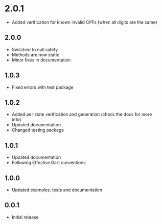 # 2.0.1

- Added verification for known invalid CPFs (when all digits are the same)

## 2.0.0

- Switched to null safety
- Methods are now static
- Minor fixes in documentation

## 1.0.3

- Fixed errors with test package

## 1.0.2

- Added per state verification and generation (check the docs for more info)
- Updated documentation
- Changed testing package

## 1.0.1

- Updated documentation
- Following Effective Dart conventions

## 1.0.0

- Updated examples, tests and documentation

## 0.0.1

- Initial release
